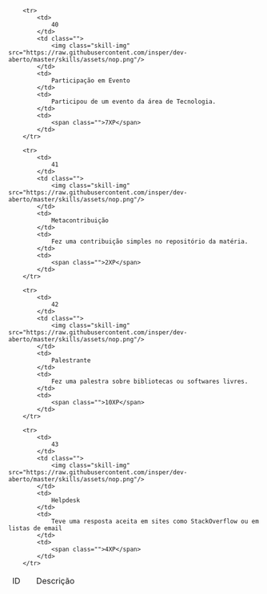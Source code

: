 <table id="skills" class="pure-table pure-table-horizontal">
    <thead>
        <td>ID</td>
        <td></td>
        <td>Descrição</td>
        <td></td>
    </thead>
    <tbody>
    
        <tr>
            <td>
                40
            </td>
            <td class="">
                <img class="skill-img" src="https://raw.githubusercontent.com/insper/dev-aberto/master/skills/assets/nop.png"/>
            </td>
            <td>
                Participação em Evento
            </td>
            <td>
                Participou de um evento da área de Tecnologia.
            </td>
            <td>
                <span class="">7XP</span>
            </td>
        </tr>
    
        <tr>
            <td>
                41
            </td>
            <td class="">
                <img class="skill-img" src="https://raw.githubusercontent.com/insper/dev-aberto/master/skills/assets/nop.png"/>
            </td>
            <td>
                Metacontribuição
            </td>
            <td>
                Fez uma contribuição simples no repositório da matéria.
            </td>
            <td>
                <span class="">2XP</span>
            </td>
        </tr>
    
        <tr>
            <td>
                42
            </td>
            <td class="">
                <img class="skill-img" src="https://raw.githubusercontent.com/insper/dev-aberto/master/skills/assets/nop.png"/>
            </td>
            <td>
                Palestrante
            </td>
            <td>
                Fez uma palestra sobre bibliotecas ou softwares livres.
            </td>
            <td>
                <span class="">10XP</span>
            </td>
        </tr>
    
        <tr>
            <td>
                43
            </td>
            <td class="">
                <img class="skill-img" src="https://raw.githubusercontent.com/insper/dev-aberto/master/skills/assets/nop.png"/>
            </td>
            <td>
                Helpdesk
            </td>
            <td>
                Teve uma resposta aceita em sites como StackOverflow ou em listas de email
            </td>
            <td>
                <span class="">4XP</span>
            </td>
        </tr>
    
</tbody>
</table>